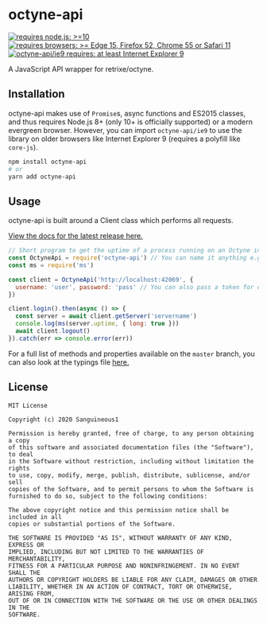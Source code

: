 # octyne-api

[![requires node.js: >=10](https://img.shields.io/badge/requires%20node.js-%3E%3D10-brightgreen?style=flat-square&logo=node.js&logoColor=76D04B)](https://nodejs.org/en/download) [![requires browsers: >= Edge 15, Firefox 52, Chrome 55 or Safari 11](https://img.shields.io/badge/requires%20browsers-%3E%3D%20Edge%2015%2C%20Firefox%2052%2C%20Chrome%2055%20or%20Safari%2011-aqua?style=flat-square&logo=javascript&logoColor=aqua)](https://shields.io/) [![octyne-api/ie9 requires: at least Internet Explorer 9](https://img.shields.io/badge/octyne--api%2Fie9%20requires-at%20least%20Internet%20Explorer%209-aqua?style=flat-square&logo=internet-explorer&logoColor=aqua)](https://shields.io/)

A JavaScript API wrapper for retrixe/octyne.

## Installation

octyne-api makes use of `Promise`s, async functions and ES2015 classes, and thus requires Node.js 8+ (only 10+ is officially supported) or a modern evergreen browser. However, you can import `octyne-api/ie9` to use the library on older browsers like Internet Explorer 9 (requires a polyfill like `core-js`).

```bash
npm install octyne-api
# or
yarn add octyne-api
```

## Usage

octyne-api is built around a Client class which performs all requests.

[View the docs for the latest release here.](https://github.com/Sanguineous1/octyne-api/wiki/Docs)

```js
// Short program to get the uptime of a process running on an Octyne instance.
const OctyneApi = require('octyne-api') // You can name it anything e.g. Client.
const ms = require('ms')

const client = OctyneApi('http://localhost:42069', {
  username: 'user', password: 'pass' // You can also pass a token for direct usage.
})

client.login().then(async () => {
  const server = await client.getServer('servername')
  console.log(ms(server.uptime, { long: true }))
  await client.logout()
}).catch(err => console.error(err))

```

For a full list of methods and properties available on the `master` branch, you can also look at the typings file [here.](https://github.com/Sanguineous1/octyne-api/blob/master/index.d.ts)

## License

```text
MIT License

Copyright (c) 2020 Sanguineous1

Permission is hereby granted, free of charge, to any person obtaining a copy
of this software and associated documentation files (the "Software"), to deal
in the Software without restriction, including without limitation the rights
to use, copy, modify, merge, publish, distribute, sublicense, and/or sell
copies of the Software, and to permit persons to whom the Software is
furnished to do so, subject to the following conditions:

The above copyright notice and this permission notice shall be included in all
copies or substantial portions of the Software.

THE SOFTWARE IS PROVIDED "AS IS", WITHOUT WARRANTY OF ANY KIND, EXPRESS OR
IMPLIED, INCLUDING BUT NOT LIMITED TO THE WARRANTIES OF MERCHANTABILITY,
FITNESS FOR A PARTICULAR PURPOSE AND NONINFRINGEMENT. IN NO EVENT SHALL THE
AUTHORS OR COPYRIGHT HOLDERS BE LIABLE FOR ANY CLAIM, DAMAGES OR OTHER
LIABILITY, WHETHER IN AN ACTION OF CONTRACT, TORT OR OTHERWISE, ARISING FROM,
OUT OF OR IN CONNECTION WITH THE SOFTWARE OR THE USE OR OTHER DEALINGS IN THE
SOFTWARE.
```
